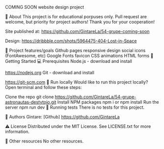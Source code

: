 COMING SOON
website design project

🌟 About
This project is for educational porpuses only. Pull request are welcome, but priority for project authors! Thank you for your cooperation!

Site published at: https://github.com/GintareLa/54-grupe-coming-soon

Design: https://dribbble.com/shots/5964475-404-Lost-in-Space

🎯 Project features/goals
Github pages
responsive design
social icons (FontAwesome, etc)
Google Fonts
favicon
CSS animations
HTML forms
🧰 Getting Started
💻 Prerequisites
Node.js - download and install

https://nodejs.org
Git - download and install

https://git-scm.com
🏃 Run locally
Would like to run this project locally? Open terminal and follow these steps:

Clone the repo
git clone https://github.com/GintareLa/54-grupe-astronautas-destytojo.git
Install NPM packages
npm i
or
npm install
Run the server
npm run dev
🧪 Running tests
There is no tests for this project.

🎅 Authors
Gintare: [Github] https://github.com/GintareLa

⚠️ License
Distributed under the MIT License. See LICENSE.txt for more information.

🔗 Other resources
No other resources.
